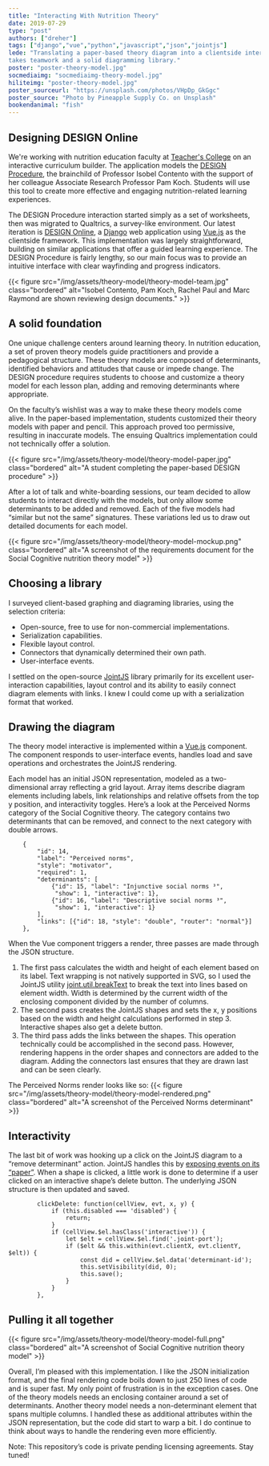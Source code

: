 ```yaml
---
title: "Interacting With Nutrition Theory"
date: 2019-07-29
type: "post"
authors: ["dreher"]
tags: ["django","vue","python","javascript","json","jointjs"]
lede: "Translating a paper-based theory diagram into a clientside interactive
takes teamwork and a solid diagramming library."
poster: "poster-theory-model.jpg"
socmediaimg: "socmediaimg-theory-model.jpg"
hiliteimg: "poster-theory-model.jpg"
poster_sourceurl: "https://unsplash.com/photos/VHpDp_GkGgc"
poster_source: "Photo by Pineapple Supply Co. on Unsplash"
bookendanimal: "fish"
---
```


## Designing DESIGN Online
We're working with nutrition education faculty at
[Teacher's College](https://www.tc.columbia.edu/health-and-behavior-studies/nutrition/)
on an interactive curriculum builder. The application models the
[DESIGN Procedure](https://www.amazon.com/Nutrition-Education-Linking-Research-Practice/dp/1284078000),
the brainchild of Professor Isobel Contento with the support of her colleague
Associate Research Professor Pam Koch. Students will use this tool to create
more effective and engaging nutrition-related learning experiences.

The DESIGN Procedure interaction started simply as a set of worksheets, then
was migrated to Qualtrics, a survey-like environment. Our latest iteration is
[DESIGN Online](https://designonline.ctl.columbia.edu),
a [Django](https://www.djangoproject.com/) web application using
[Vue.js](https://vuejs.org/) as the clientside framework. This implementation
was largely straightforward, building on similar applications that offer a
guided learning experience. The DESIGN Procedure is fairly lengthy, so our main
focus was to provide an intuitive interface with clear wayfinding and progress indicators.

{{< figure
    src="/img/assets/theory-model/theory-model-team.jpg"
    class="bordered"
    alt="Isobel Contento, Pam Koch, Rachel Paul and Marc Raymond are shown reviewing design documents." >}}

## A solid foundation
One unique challenge centers around learning theory. In nutrition education, a
set of proven theory models guide practitioners and provide a pedagogical
structure. These theory models are composed of determinants, identified
behaviors and attitudes that cause or impede change. The DESIGN procedure
requires students to choose and customize a theory model for each lesson plan,
adding and removing determinants where appropriate.

On the faculty’s wishlist was a way to make these theory models come alive. In
the paper-based implementation, students customized their theory models with
paper and pencil. This approach proved too permissive, resulting in inaccurate
models. The ensuing Qualtrics implementation could not technically offer a solution.

{{< figure
    src="/img/assets/theory-model/theory-model-paper.jpg"
    class="bordered"
    alt="A student completing the paper-based DESIGN procedure" >}}

After a lot of talk and white-boarding sessions, our team decided to allow
students to interact directly with the models, but only allow some determinants
to be added and removed. Each of the five models had “similar but not the same”
signatures. These variations led us to draw out detailed documents for each model.

{{< figure
    src="/img/assets/theory-model/theory-model-mockup.png"
    class="bordered"
    alt="A screenshot of the requirements document for the Social Cognitive nutrition theory model" >}}

## Choosing a library
I surveyed client-based graphing and diagraming libraries, using the selection criteria:

* Open-source, free to use for non-commercial implementations.
* Serialization capabilities.
* Flexible layout control.
* Connectors that dynamically determined their own path.
* User-interface events.

I settled on the open-source [JointJS](https://www.jointjs.com/opensource)
library primarily for its excellent user-interaction capabilities, layout
control and its ability to easily connect diagram elements with links. I knew I
could come up with a serialization format that worked.

## Drawing the diagram
The theory model interactive is implemented within a [Vue.js](https://vuejs.org/)
component. The component responds to user-interface events, handles load and
save operations and orchestrates the JointJS rendering.

Each model has an initial JSON representation, modeled as a two-dimensional
array reflecting a grid layout. Array items describe diagram elements
including labels, link relationships and relative offsets from the top y position,
and interactivity toggles. Here’s a look at the Perceived Norms category of
the Social Cognitive theory. The category contains two determinants that can be
removed, and connect to the next category with double arrows.

        {
            "id": 14,
            "label": "Perceived norms",
            "style": "motivator",
            "required": 1,
            "determinants": [
                {"id": 15, "label": "Injunctive social norms ³",
                 "show": 1, "interactive": 1},
                {"id": 16, "label": "Descriptive social norms ³",
                 "show": 1, "interactive": 1}
            ],
            "links": [{"id": 18, "style": "double", "router": "normal"}]
        },


When the Vue component triggers a render, three passes are made through the
JSON structure.

1. The first pass calculates the width and height of each element based on its
label. Text wrapping is not natively supported in SVG, so I used the JointJS utility
[joint.util.breakText](https://resources.jointjs.com/docs/jointjs/v3.0/joint.html#util.breakText)
to break the text into lines based on element width. Width is determined by the
current width of the enclosing component divided by the number of columns.
2. The second pass creates the JointJS shapes and sets the x, y positions based
on the width and height calculations performed in step 3. Interactive shapes
also get a delete button.
3. The third pass adds the links between the shapes. This operation technically
could be accomplished in the second pass. However, rendering happens in the
order shapes and connectors are added to the diagram. Adding the connectors
last ensures that they are drawn last and can be seen clearly.

The Perceived Norms render looks like so:
{{< figure
    src="/img/assets/theory-model/theory-model-rendered.png"
    class="bordered"
    alt="A screenshot of the Perceived Norms determinant" >}}

## Interactivity

The last bit of work was hooking up a click on the JointJS diagram to a
“remove determinant” action. JointJS handles this by
[exposing events on its “paper”](https://resources.jointjs.com/docs/jointjs/v3.0/joint.html#dia.Paper.events).
When a shape is clicked, a little work is done to determine if a user clicked
on an interactive shape’s delete button. The underlying JSON structure is then
updated and saved.

            clickDelete: function(cellView, evt, x, y) {
                if (this.disabled === 'disabled') {
                    return;
                }
                if (cellView.$el.hasClass('interactive')) {
                    let $elt = cellView.$el.find('.joint-port');
                    if ($elt && this.within(evt.clientX, evt.clientY, $elt)) {
                        const did = cellView.$el.data('determinant-id');
                        this.setVisibility(did, 0);
                        this.save();
                    }
                }
            },

## Pulling it all together
{{< figure
    src="/img/assets/theory-model/theory-model-full.png"
    class="bordered"
    alt="A screenshot of Social Cognitive nutrition theory model" >}}

Overall, I’m pleased with this implementation. I like the JSON initialization
format, and the final rendering code boils down to just 250 lines of code and
is super fast. My only point of frustration is in the exception cases. One of
the theory models needs an enclosing container around a set of determinants.
Another theory model needs a non-determinant element that spans multiple
columns. I handled these as additional attributes within the JSON
representation, but the code did start to warp a bit. I do continue to think
about ways to handle the rendering even more efficiently.

Note: This repository’s code is private pending licensing agreements. Stay tuned!
